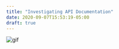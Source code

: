 ```yaml
---
title: "Investigating API Documentation"
date: 2020-09-07T15:53:19-05:00
draft: true
---
```


![gif](../images/apidocs-dev.png)


